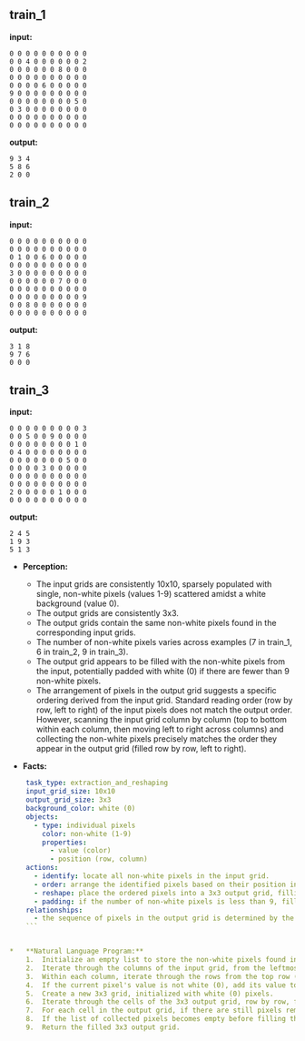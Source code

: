 
## train_1

**input:**
```
0 0 0 0 0 0 0 0 0 0
0 0 4 0 0 0 0 0 0 2
0 0 0 0 0 0 8 0 0 0
0 0 0 0 0 0 0 0 0 0
0 0 0 0 6 0 0 0 0 0
9 0 0 0 0 0 0 0 0 0
0 0 0 0 0 0 0 0 5 0
0 3 0 0 0 0 0 0 0 0
0 0 0 0 0 0 0 0 0 0
0 0 0 0 0 0 0 0 0 0
```


**output:**
```
9 3 4
5 8 6
2 0 0
```


## train_2

**input:**
```
0 0 0 0 0 0 0 0 0 0
0 0 0 0 0 0 0 0 0 0
0 1 0 0 6 0 0 0 0 0
0 0 0 0 0 0 0 0 0 0
3 0 0 0 0 0 0 0 0 0
0 0 0 0 0 0 7 0 0 0
0 0 0 0 0 0 0 0 0 0
0 0 0 0 0 0 0 0 0 9
0 0 8 0 0 0 0 0 0 0
0 0 0 0 0 0 0 0 0 0
```


**output:**
```
3 1 8
9 7 6
0 0 0
```


## train_3

**input:**
```
0 0 0 0 0 0 0 0 0 3
0 0 5 0 0 9 0 0 0 0
0 0 0 0 0 0 0 0 1 0
0 4 0 0 0 0 0 0 0 0
0 0 0 0 0 0 0 5 0 0
0 0 0 0 3 0 0 0 0 0
0 0 0 0 0 0 0 0 0 0
0 0 0 0 0 0 0 0 0 0
2 0 0 0 0 0 1 0 0 0
0 0 0 0 0 0 0 0 0 0
```


**output:**
```
2 4 5
1 9 3
5 1 3
```

*   **Perception:**
    *   The input grids are consistently 10x10, sparsely populated with single, non-white pixels (values 1-9) scattered amidst a white background (value 0).
    *   The output grids are consistently 3x3.
    *   The output grids contain the same non-white pixels found in the corresponding input grids.
    *   The number of non-white pixels varies across examples (7 in train_1, 6 in train_2, 9 in train_3).
    *   The output grid appears to be filled with the non-white pixels from the input, potentially padded with white (0) if there are fewer than 9 non-white pixels.
    *   The arrangement of pixels in the output grid suggests a specific ordering derived from the input grid. Standard reading order (row by row, left to right) of the input pixels does not match the output order. However, scanning the input grid column by column (top to bottom within each column, then moving left to right across columns) and collecting the non-white pixels precisely matches the order they appear in the output grid (filled row by row, left to right).

*   **Facts:**
    
```yaml
    task_type: extraction_and_reshaping
    input_grid_size: 10x10
    output_grid_size: 3x3
    background_color: white (0)
    objects:
      - type: individual pixels
        color: non-white (1-9)
        properties:
          - value (color)
          - position (row, column)
    actions:
      - identify: locate all non-white pixels in the input grid.
      - order: arrange the identified pixels based on their position in the input grid, using a column-major order (scan columns from left to right, and within each column, scan from top to bottom).
      - reshape: place the ordered pixels into a 3x3 output grid, filling row by row, left to right.
      - padding: if the number of non-white pixels is less than 9, fill the remaining cells of the 3x3 output grid with the background color (white, 0).
    relationships:
      - the sequence of pixels in the output grid is determined by the column-major traversal of non-white pixels in the input grid.
    ```


*   **Natural Language Program:**
    1.  Initialize an empty list to store the non-white pixels found in the input grid.
    2.  Iterate through the columns of the input grid, from the leftmost column (index 0) to the rightmost column.
    3.  Within each column, iterate through the rows from the top row (index 0) to the bottom row.
    4.  If the current pixel's value is not white (0), add its value to the list.
    5.  Create a new 3x3 grid, initialized with white (0) pixels.
    6.  Iterate through the cells of the 3x3 output grid, row by row, from top to bottom, and left to right within each row.
    7.  For each cell in the output grid, if there are still pixels remaining in the list collected in step 4, take the next pixel value from the list and place it in the current output grid cell. Remove the pixel value from the list.
    8.  If the list of collected pixels becomes empty before filling the entire 3x3 output grid, the remaining cells will keep their initial white (0) value.
    9.  Return the filled 3x3 output grid.
